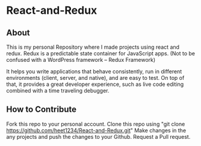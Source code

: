 # React-and-Redux

## About

This is my personal Repository where I made projects using react and redux. Redux is a predictable state container for JavaScript apps. (Not to be confused with a WordPress framework – Redux Framework)

It helps you write applications that behave consistently, run in different environments (client, server, and native), and are easy to test. On top of that, it provides a great developer experience, such as live code editing combined with a time traveling debugger.

## How to Contribute

Fork this repo to your personal account.
Clone this repo using "git clone https://github.com/heet1234/React-and-Redux.git"
Make changes in the any projects and push the changes to your Github.
Request a Pull request.
